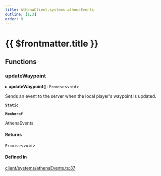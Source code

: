 ```yaml
---
title: AthenaClient.systems.athenaEvents
outline: [1,3]
order: 0
---
```


# {{ $frontmatter.title }}


## Functions

### updateWaypoint

▸ **updateWaypoint**(): `Promise`<`void`\>

Sends an event to the server when the local player's waypoint is updated.

**`Static`**

**`Memberof`**

AthenaEvents

#### Returns

`Promise`<`void`\>

#### Defined in

[client/systems/athenaEvents.ts:37](https://github.com/Stuyk/altv-athena/blob/2ba937d/src/core/client/systems/athenaEvents.ts#L37)
